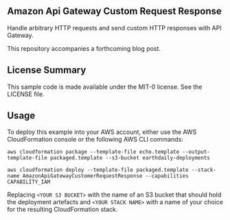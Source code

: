 ## Amazon Api Gateway Custom Request Response

Handle arbitrary HTTP requests and send custom HTTP responses with API Gateway.

This repository accompanies a forthcoming blog post.

## License Summary

This sample code is made available under the MIT-0 license. See the LICENSE file.

## Usage

To deploy this example into your AWS account, either use the AWS CloudFormation console or the following AWS CLI commands:

```shell
aws cloudformation package --template-file echo.template --output-template-file packaged.template --s3-bucket earthdaily-deployments

aws cloudformation deploy --template-file packaged.template --stack-name AmazonApiGatewayCustomerRequestResponse --capabilities CAPABILITY_IAM
```

Replacing `<YOUR S3 BUCKET>` with the name of an S3 bucket that should hold the deployment artefacts and `<YOUR STACK NAME>` with a name of your choice for the resulting CloudFormation stack.

